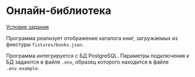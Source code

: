 # Онлайн-библиотека

[Условие задания](https://github.com/netology-code/dj-homeworks/tree/video/2.1-databases/models_list_displaying)

Программа реализует отображение каталога книг, 
загружаемых из фикстуры `fixtures/books.json`.

Программа интегрируется с БД PostgreSQL. Параметры подключения
к БД задаются в файле `.env`, образец которого находится в
файле `.env.example`.